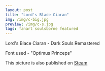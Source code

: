 ```yaml
---
layout: post
title: "Lord's Blade Ciaran"
img: /img/c-big.jpg
preview: /img/c-s.jpg
tags: fanart soulsborne featured
---
```

Lord's Blace Ciaran - Dark Souls Remastered

Font used - "Optimus Princeps"

This picture is also published on [Steam](https://steamcommunity.com/sharedfiles/filedetails/?id=2314141357)